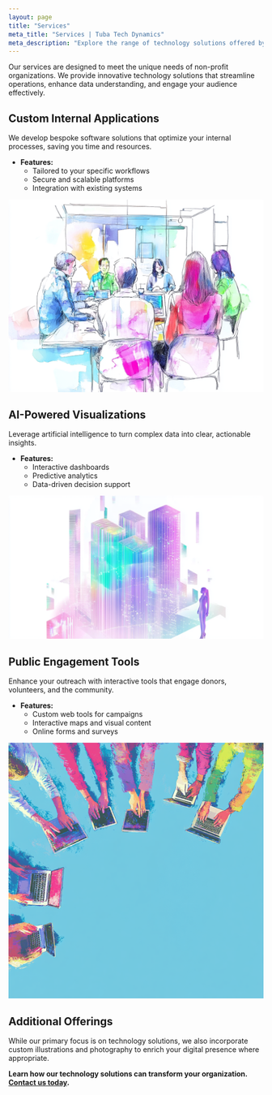 ```yaml
---
layout: page
title: "Services"
meta_title: "Services | Tuba Tech Dynamics"
meta_description: "Explore the range of technology solutions offered by Tuba Tech Dynamics, including custom internal applications, AI-powered visualizations, and public engagement tools for non-profits."
---
```


Our services are designed to meet the unique needs of non-profit organizations. We provide innovative technology solutions that streamline operations, enhance data understanding, and engage your audience effectively.

## Custom Internal Applications

We develop bespoke software solutions that optimize your internal processes, saving you time and resources.

- **Features:**
  - Tailored to your specific workflows
  - Secure and scalable platforms
  - Integration with existing systems

![Illustration of a non-profit team efficiently managing operations using custom software tools.](assets/images/custom-applications.png)

## AI-Powered Visualizations

Leverage artificial intelligence to turn complex data into clear, actionable insights.

- **Features:**
  - Interactive dashboards
  - Predictive analytics
  - Data-driven decision support

![Visual representation of data analytics with AI, showing charts and graphs in a user-friendly interface.](assets/images/ai-visualizations.png)

## Public Engagement Tools

Enhance your outreach with interactive tools that engage donors, volunteers, and the community.

- **Features:**
  - Custom web tools for campaigns
  - Interactive maps and visual content
  - Online forms and surveys

![People engaging with digital tools on laptops and smartphones, representing public interaction.](assets/images/public-engagement.png)

## Additional Offerings

While our primary focus is on technology solutions, we also incorporate custom illustrations and photography to enrich your digital presence where appropriate.

**Learn how our technology solutions can transform your organization. [Contact us today](/contact).**
